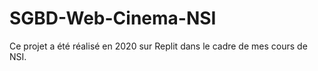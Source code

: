 # SGBD-Web-Cinema-NSI
Ce projet a été réalisé en 2020 sur Replit dans le cadre de mes cours de NSI.

